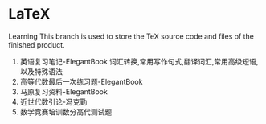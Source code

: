 # LaTeX
Learning
This branch is used to store the TeX source code and files of the finished product.
1. 英语复习笔记-ElegantBook
词汇转换,常用写作句式,翻译词汇,常用高级短语,以及特殊语法
2. 高等代数最后一次练习题-ElegantBook
3. 马原复习资料-ElegantBook
4. 近世代数引论-冯克勤
5. 数学竞赛培训数分高代测试题
   